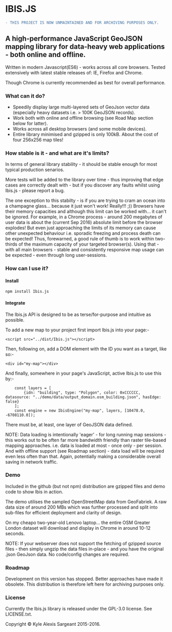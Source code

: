 # IBIS.JS

```diff
- THIS PROJECT IS NOW UNMAINTAINED AND FOR ARCHIVING PURPOSES ONLY.
```

## A high-performance JavaScript GeoJSON mapping library for data-heavy web applications - both online and offline.

Written in modern Javascript(ES6) - works across all core browsers.  Tested extensively with latest stable releases of: IE, Firefox and Chrome.

Though Chrome is currently recommended as best for overall performance.

### What can it do?

* Speedily display large multi-layered sets of GeoJson vector data (especially heavy datasets i.e. > 100K GeoJSON records).
* Work both with online and offline browsing (see Road Map section below for latter).
* Works across all desktop browsers (and some mobile devices).
* Entire library minimised and gzipped is only 100kB.  About the cost of four 256x256 map tiles!


### How stable is it - and what are it's limits?

In terms of general library stability - it should be stable enough for most typical production senarios.

More tests will be added to the library over time - thus improving that edge cases are correctly dealt with - but if you discover any faults whilst using Ibis.js - please report a bug.

The one exception to this stabilty - is if you are trying to cram an ocean into a champagne glass... because it just won't work!  Really!!! ;))  Browsers have their memory capacities and although this limit can be worked with... it can't be ignored.  For example, in a Chrome process - around 200 megabytes of user data is about the (current Sep 2016) absolute limit before the browser explodes!  But even just approaching the limits of its memory
can cause other unexpected behaviour i.e. sporadic freezing and process death can be expected!  Thus, forewarned, a good rule of thumb is to work within two-thirds of the maximum capacity of your targeted browser(s).  Using that - with all main
browsers - stable and consistently responsive map usage can be expected - even through long user-sessions.


### How can I use it?

#### Install
~~~~
npm install Ibis.js
~~~~

#### Integrate

The Ibis.js API is designed to be as terse/for-purpose and intuitive as possible. 

To add a new map to your project first import Ibis.js into your page:-

~~~~
<script src="../dist/Ibis.js"></script>
~~~~

Then, following on, add a DOM element with the ID you want as a target, like so:-

~~~~
<div id="my-map"></div>
~~~~

And finally, somewhere in your page's JavaScript, active Ibis.js to use this by:-

~~~~
    const layers = [
        {idn: "building", type: "Polygon", color: 0xCCCCCC, datasource: "../demo/data/output_domain.osm_building.json", hasEdge: false}
    ];
    const engine = new IbisEngine("my-map", layers, [10478.0, -6708110.0]);
~~~~

There must be, at least, one layer of GeoJSON data defined.

NOTE: Data loading is intentionally 'eager' - for long running map sessions - this works out to be often far more bandwidth friendly than raster tile-based mapping approaches.
i.e. data is loaded at most - once only - per session.  And with offline support (see Roadmap section) - data load will be required even less often than that.  Again, potentially making a considerable overall saving in network traffic.

### Demo

Included in the github (but not npm) distribution are gzipped files and demo code to show Ibis in action.

The demo utilises the sampled OpenStreetMap data from GeoFabriek.  A raw data size of around 200 MBs which was further processed and split into sub-files for efficient deployment and clarity of design.

On my cheapo two-year-old Lenovo laptop... the entire OSM Greater London dataset will download and display in Chrome in around 10-12 seconds.

NOTE: If your webserver does not support the fetching of gzipped source files - then simply ungzip the data files in-place - and you have the original .json GeoJson data.  No code/config changes are required.


### Roadmap

Development on this version has stopped.  Better approaches have made it obsolete.  This distribution is therefore left here for archiving purposes only.

### License

Currently the Ibis.js library is released under the GPL-3.0 license.  See LICENSE.txt.

Copyright &copy; Kyle Alexis Sargeant 2015-2016.

